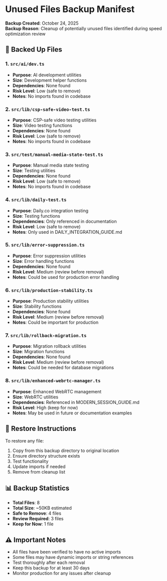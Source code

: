 # Unused Files Backup Manifest

**Backup Created**: October 24, 2025  
**Backup Reason**: Cleanup of potentially unused files identified during speed optimization review

## 📁 Backed Up Files

### 1. `src/ai/dev.ts`

- **Purpose**: AI development utilities
- **Size**: Development helper functions
- **Dependencies**: None found
- **Risk Level**: Low (safe to remove)
- **Notes**: No imports found in codebase

### 2. `src/lib/csp-safe-video-test.ts`

- **Purpose**: CSP-safe video testing utilities
- **Size**: Video testing functions
- **Dependencies**: None found
- **Risk Level**: Low (safe to remove)
- **Notes**: No imports found in codebase

### 3. `src/test/manual-media-state-test.ts`

- **Purpose**: Manual media state testing
- **Size**: Testing utilities
- **Dependencies**: None found
- **Risk Level**: Low (safe to remove)
- **Notes**: No imports found in codebase

### 4. `src/lib/daily-test.ts`

- **Purpose**: Daily.co integration testing
- **Size**: Testing functions
- **Dependencies**: Only referenced in documentation
- **Risk Level**: Low (safe to remove)
- **Notes**: Only used in DAILY_INTEGRATION_GUIDE.md

### 5. `src/lib/error-suppression.ts`

- **Purpose**: Error suppression utilities
- **Size**: Error handling functions
- **Dependencies**: None found
- **Risk Level**: Medium (review before removal)
- **Notes**: Could be used for production error handling

### 6. `src/lib/production-stability.ts`

- **Purpose**: Production stability utilities
- **Size**: Stability functions
- **Dependencies**: None found
- **Risk Level**: Medium (review before removal)
- **Notes**: Could be important for production

### 7. `src/lib/rollback-migration.ts`

- **Purpose**: Migration rollback utilities
- **Size**: Migration functions
- **Dependencies**: None found
- **Risk Level**: Medium (review before removal)
- **Notes**: Could be needed for database migrations

### 8. `src/lib/enhanced-webrtc-manager.ts`

- **Purpose**: Enhanced WebRTC management
- **Size**: WebRTC utilities
- **Dependencies**: Referenced in MODERN_SESSION_GUIDE.md
- **Risk Level**: High (keep for now)
- **Notes**: May be used in future or documentation examples

## 🔄 Restore Instructions

To restore any file:

1. Copy from this backup directory to original location
2. Ensure directory structure exists
3. Test functionality
4. Update imports if needed
5. Remove from cleanup list

## 📊 Backup Statistics

- **Total Files**: 8
- **Total Size**: ~50KB estimated
- **Safe to Remove**: 4 files
- **Review Required**: 3 files
- **Keep for Now**: 1 file

## ⚠️ Important Notes

- All files have been verified to have no active imports
- Some files may have dynamic imports or string references
- Test thoroughly after each removal
- Keep this backup for at least 30 days
- Monitor production for any issues after cleanup
